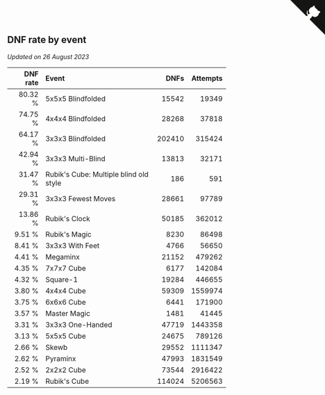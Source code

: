 ## DNF rate by event

*Updated on 26 August 2023*

| DNF rate | Event | DNFs | Attempts |
| ---: | :--- | ---: | ---: |
| 80.32 % | 5x5x5 Blindfolded | 15542 | 19349 |
| 74.75 % | 4x4x4 Blindfolded | 28268 | 37818 |
| 64.17 % | 3x3x3 Blindfolded | 202410 | 315424 |
| 42.94 % | 3x3x3 Multi-Blind | 13813 | 32171 |
| 31.47 % | Rubik's Cube: Multiple blind old style | 186 | 591 |
| 29.31 % | 3x3x3 Fewest Moves | 28661 | 97789 |
| 13.86 % | Rubik's Clock | 50185 | 362012 |
| 9.51 % | Rubik's Magic | 8230 | 86498 |
| 8.41 % | 3x3x3 With Feet | 4766 | 56650 |
| 4.41 % | Megaminx | 21152 | 479262 |
| 4.35 % | 7x7x7 Cube | 6177 | 142084 |
| 4.32 % | Square-1 | 19284 | 446655 |
| 3.80 % | 4x4x4 Cube | 59309 | 1559974 |
| 3.75 % | 6x6x6 Cube | 6441 | 171900 |
| 3.57 % | Master Magic | 1481 | 41445 |
| 3.31 % | 3x3x3 One-Handed | 47719 | 1443358 |
| 3.13 % | 5x5x5 Cube | 24675 | 789126 |
| 2.66 % | Skewb | 29552 | 1111347 |
| 2.62 % | Pyraminx | 47993 | 1831549 |
| 2.52 % | 2x2x2 Cube | 73544 | 2916422 |
| 2.19 % | Rubik's Cube | 114024 | 5206563 |


<a href="https://github.com/jonatanklosko/wca_statistics" class="github-corner" aria-label="View source on Github"><svg width="80" height="80" viewBox="0 0 250 250" style="fill:#151513; color:#fff; position: absolute; top: 0; border: 0; right: 0;" aria-hidden="true"><path d="M0,0 L115,115 L130,115 L142,142 L250,250 L250,0 Z"></path><path d="M128.3,109.0 C113.8,99.7 119.0,89.6 119.0,89.6 C122.0,82.7 120.5,78.6 120.5,78.6 C119.2,72.0 123.4,76.3 123.4,76.3 C127.3,80.9 125.5,87.3 125.5,87.3 C122.9,97.6 130.6,101.9 134.4,103.2" fill="currentColor" style="transform-origin: 130px 106px;" class="octo-arm"></path><path d="M115.0,115.0 C114.9,115.1 118.7,116.5 119.8,115.4 L133.7,101.6 C136.9,99.2 139.9,98.4 142.2,98.6 C133.8,88.0 127.5,74.4 143.8,58.0 C148.5,53.4 154.0,51.2 159.7,51.0 C160.3,49.4 163.2,43.6 171.4,40.1 C171.4,40.1 176.1,42.5 178.8,56.2 C183.1,58.6 187.2,61.8 190.9,65.4 C194.5,69.0 197.7,73.2 200.1,77.6 C213.8,80.2 216.3,84.9 216.3,84.9 C212.7,93.1 206.9,96.0 205.4,96.6 C205.1,102.4 203.0,107.8 198.3,112.5 C181.9,128.9 168.3,122.5 157.7,114.1 C157.9,116.9 156.7,120.9 152.7,124.9 L141.0,136.5 C139.8,137.7 141.6,141.9 141.8,141.8 Z" fill="currentColor" class="octo-body"></path></svg></a><style>.github-corner:hover .octo-arm{animation:octocat-wave 560ms ease-in-out}@keyframes octocat-wave{0%,100%{transform:rotate(0)}20%,60%{transform:rotate(-25deg)}40%,80%{transform:rotate(10deg)}}@media (max-width:500px){.github-corner:hover .octo-arm{animation:none}.github-corner .octo-arm{animation:octocat-wave 560ms ease-in-out}}</style>
